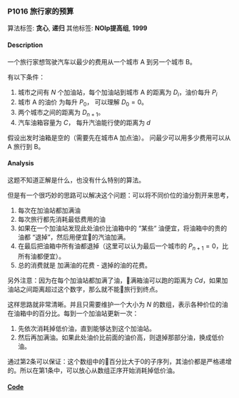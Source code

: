 
### P1016 旅行家的预算

算法标签: **贪心**, **递归**
其他标签: **NOIp提高组**, **1999**

#### Description

一个旅行家想驾驶汽车以最少的费用从一个城市 A 到另一个城市 B。

有以下条件：

1. 城市之间有 $N$ 个加油站，每个加油站到城市 A 的距离为 $D_i$，油价每升 $P_i$
2. 城市 A 的油价 为每升 $P_0$， 可以理解 $D_0 = 0$。
3. 两个城市之间的距离为 $D_{n+1}$。
4. 汽车油箱容量为 $C$， 每升汽油能行使的距离为 $d$

假设出发时油箱是空的（需要先在城市A 加点油）。 问最少可以用多少费用可以从 A 旅行到 B。

#### Analysis

这题不知道正解是什么，也没有什么特别的算法。

但是有一个很巧妙的思路可以解决这个问题：可以将不同价位的油分割开来思考，

1. 每次在加油站都加满油
2. 每次旅行都先消耗最低费用的油
3. 如果在一个加油站发现此处油价比油箱中的 “某些“ 油便宜，将油箱中的贵的油都 “退掉”，然后用便宜的汽油加满。
4. 在最后把油箱中所有油都退掉（这里可以认为最后一个城市的 $P_{n+1} = 0$，比所有油都便宜）。
5. 总的消费就是 加满油的花费 - 退掉的油的花费。

另外注意：因为在每个加油站都加满了油，满箱油可以跑的距离为 $Cd$，如果加油站之间距离超过这个数字，那么就不能旅行到终点。

这样思路就非常清晰。并且只需要维护一个大小为 $N$ 的数组，表示各种价位的油在油箱中的百分比。每到一个加油站更新一次：

1. 先依次消耗掉低价油，直到能够达到这个加油站。
2. 然后再加满油。如果此处油价比前面的油价高，则退掉那部分油，换成低价油。

通过第2条可以保证：这个数组中的百分比大于0的子序列，其油价都是严格递增的。所以在第1条中，可以放心从数组正序开始消耗掉低价油。

#### [Code](../../cpp/10/p1016.cpp)


